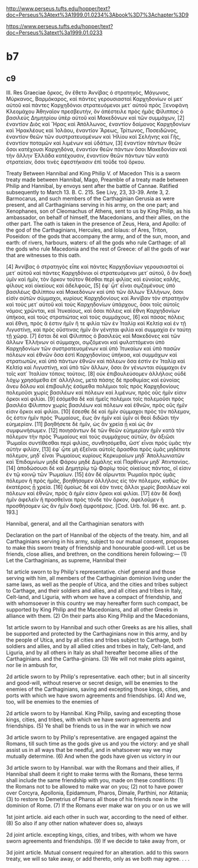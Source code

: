 http://www.perseus.tufts.edu/hopper/text?doc=Perseus%3Atext%3A1999.01.0234%3Abook%3D7%3Achapter%3D9

https://www.perseus.tufts.edu/hopper/text?doc=Perseus%3atext%3a1999.01.0233

# b7
## c9
III. Res Graeciae
ὅρκος, ὃν ἔθετο Ἀννίβας ὁ στρατηγός, Μάγωνος, Μύρκανος, Βαρμόκαρος, καὶ πάντες γερουσιασταὶ Καρχηδονίων οἱ μετ᾽ αὐτοῦ καὶ πάντες Καρχηδόνιοι στρατευόμενοι μετ᾽ αὐτοῦ πρὸς Ξενοφάνη Κλεομάχου Ἀθηναῖον πρεσβευτήν, ὃν ἀπέστειλε πρὸς ἡμᾶς Φίλιππος ὁ βασιλεὺς Δημητρίου ὑπὲρ αὑτοῦ καὶ Μακεδόνων καὶ τῶν συμμάχων, [2] ἐναντίον Διὸς καὶ Ἥρας καὶ Ἀπόλλωνος, ἐναντίον δαίμονος Καρχηδονίων καὶ Ἡρακλέους καὶ Ἰολάου, ἐναντίον Ἄρεως, Τρίτωνος, Ποσειδῶνος, ἐναντίον θεῶν τῶν συστρατευομένων καὶ Ἡλίου καὶ Σελήνης καὶ Γῆς, ἐναντίον ποταμῶν καὶ λιμένων καὶ ὑδάτων, [3] ἐναντίον πάντων θεῶν ὅσοι κατέχουσι Καρχηδόνα, ἐναντίον θεῶν πάντων ὅσοι Μακεδονίαν καὶ τὴν ἄλλην Ἑλλάδα κατέχουσιν, ἐναντίον θεῶν πάντων τῶν κατὰ στρατείαν, ὅσοι τινὲς ἐφεστήκασιν ἐπὶ τοῦδε τοῦ ὅρκου. 

Treaty Between Hannibal and King Philip V. of Macedon
This is a sworn treaty made between Hannibal, Mago, 
Preamble of a treaty made between Philip and Hannibal, by envoys sent after the battle of Cannae. Ratified subsequently to March 13. B. C. 215. See Livy, 23, 33-39. Ante 3, 2.
Barmocarus, and such members of the Carthaginian Gerusia as were present, and all Carthaginians serving in his army, on the one part; and Xenophanes, son of Cleomachus of Athens, sent to us by King Philip, as his ambassador, on behalf of himself, the Macedonians, and their allies, on the other part.
The oath is taken in the presence of Zeus,
Hera, and Apollo: of the god of the Carthaginians, Hercules, and Iolaus: of Ares, Triton, Poseidon: of the gods that accompany the army, and of the sun, moon, and earth: of rivers, harbours, waters: of all the gods who rule Carthage: of all the gods who rule Macedonia and the rest of Greece: of all the gods of war that are witnesses to this oath.

[4] Ἀννίβας ὁ στρατηγὸς εἶπε καὶ πάντες Καρχηδονίων γερουσιασταὶ οἱ μετ᾽ αὐτοῦ καὶ πάντες Καρχηδόνιοι οἱ στρατευόμενοι μετ᾽ αὐτοῦ, ὃ ἂν δοκῇ ὑμῖν καὶ ἡμῖν, τὸν ὅρκον τοῦτον θέσθαι περὶ φιλίας καὶ εὐνοίας καλῆς, φίλους καὶ οἰκείους καὶ ἀδελφούς, [5] ἐφ᾽ ᾧτ᾽ εἶναι σῳζομένους ὑπὸ βασιλέως Φιλίππου καὶ Μακεδόνων καὶ ὑπὸ τῶν ἄλλων Ἑλλήνων, ὅσοι εἰσὶν αὐτῶν σύμμαχοι, κυρίους Καρχηδονίους καὶ Ἀννίβαν τὸν στρατηγὸν καὶ τοὺς μετ᾽ αὐτοῦ καὶ τοὺς Καρχηδονίων ὑπάρχους, ὅσοι τοῖς αὐτοῖς νόμοις χρῶνται, καὶ Ἰτυκαίους, καὶ ὅσαι πόλεις καὶ ἔθνη Καρχηδονίων ὑπήκοα, καὶ τοὺς στρατιώτας καὶ τοὺς συμμάχους, [6] καὶ πάσας πόλεις καὶ ἔθνη, πρὸς ἅ ἐστιν ἡμῖν ἥ τε φιλία τῶν ἐν Ἰταλίᾳ καὶ Κελτίᾳ καὶ ἐν τῇ Λιγυστίνῃ, καὶ πρὸς οὕστινας ἡμῖν ἂν γένηται φιλία καὶ συμμαχία ἐν ταύτῃ τῇ χώρᾳ. [7] ἔσται δὲ καὶ Φίλιππος ὁ βασιλεὺς καὶ Μακεδόνες καὶ τῶν ἄλλων Ἑλλήνων οἱ σύμμαχοι, σῳζόμενοι καὶ φυλαττόμενοι ὑπὸ Καρχηδονίων τῶν συστρατευομένων καὶ ὑπὸ Ἰτυκαίων καὶ ὑπὸ πασῶν πόλεων καὶ ἐθνῶν ὅσα ἐστὶ Καρχηδονίοις ὑπήκοα, καὶ συμμάχων καὶ στρατιωτῶν, καὶ ὑπὸ πάντων ἐθνῶν καὶ πόλεων ὅσα ἐστὶν ἐν Ἰταλίᾳ καὶ Κελτίᾳ καὶ Λιγυστίνῃ, καὶ ὑπὸ τῶν ἄλλων, ὅσοι ἂν γένωνται σύμμαχοι ἐν τοῖς κατ᾽ Ἰταλίαν τόποις τούτοις. [8] οὐκ ἐπιβουλεύσομεν ἀλλήλοις οὐδὲ λόχῳ χρησόμεθα ἐπ᾽ ἀλλήλοις, μετὰ πάσης δὲ προθυμίας καὶ εὐνοίας ἄνευ δόλου καὶ ἐπιβουλῆς ἐσόμεθα πολέμιοι τοῖς πρὸς Καρχηδονίους πολεμοῦσι χωρὶς βασιλέων καὶ πόλεων καὶ λιμένων, πρὸς οὓς ἡμῖν εἰσιν ὅρκοι καὶ φιλίαι. [9] ἐσόμεθα δὲ καὶ ἡμεῖς πολέμιοι τοῖς πολεμοῦσι πρὸς βασιλέα Φίλιππον χωρὶς βασιλέων καὶ πόλεων καὶ ἐθνῶν, πρὸς οὓς ἡμῖν εἰσιν ὅρκοι καὶ φιλίαι. [10] ἔσεσθε δὲ καὶ ἡμῖν σύμμαχοι πρὸς τὸν πόλεμον, ὅς ἐστιν ἡμῖν πρὸς Ῥωμαίους, ἕως ἂν ἡμῖν καὶ ὑμῖν οἱ θεοὶ διδῶσι τὴν εὐημερίαν. [11] βοηθήσετε δὲ ἡμῖν, ὡς ἂν χρεία ᾖ καὶ ὡς ἂν συμφωνήσωμεν. [12] ποιησάντων δὲ τῶν θεῶν εὐημερίαν ἡμῖν κατὰ τὸν πόλεμον τὴν πρὸς Ῥωμαίους καὶ τοὺς συμμάχους αὐτῶν, ἂν ἀξιῶσι Ῥωμαῖοι συντίθεσθαι περὶ φιλίας, συνθησόμεθα, ὥστ᾽ εἶναι πρὸς ὑμᾶς τὴν αὐτὴν φιλίαν, [13] ἐφ᾽ ᾧτε μὴ ἐξεῖναι αὐτοῖς ἄρασθαι πρὸς ὑμᾶς μηδέποτε πόλεμον, μηδ᾽ εἶναι Ῥωμαίους κυρίους Κερκυραίων μηδ᾽ Ἀπολλωνιατῶν καὶ Ἐπιδαμνίων μηδὲ Φάρου μηδὲ Διμάλης καὶ Παρθίνων μηδ᾽ Ἀτιντανίας. [14] ἀποδώσουσι δὲ καὶ Δημητρίῳ τῷ Φαρίῳ τοὺς οἰκείους πάντας, οἵ εἰσιν ἐν τῷ κοινῷ τῶν Ῥωμαίων. [15] ἐὰν δὲ αἴρωνται Ῥωμαῖοι πρὸς ὑμᾶς πόλεμον ἢ πρὸς ἡμᾶς, βοηθήσομεν ἀλλήλοις εἰς τὸν πόλεμον, καθὼς ἂν ἑκατέροις ᾖ χρεία. [16] ὁμοίως δὲ καὶ ἐάν τινες ἄλλοι χωρὶς βασιλέων καὶ πόλεων καὶ ἐθνῶν, πρὸς ἃ ἡμῖν εἰσιν ὅρκοι καὶ φιλίαι. [17] ἐὰν δὲ δοκῇ ἡμῖν ἀφελεῖν ἢ προσθεῖναι πρὸς τόνδε τὸν ὅρκον, ἀφελοῦμεν ἢ προσθήσομεν ὡς ἂν ἡμῖν δοκῇ ἀμφοτέροις. [Cod. Urb. fol. 96 exc. ant. p. 193.]


Hannibal, general, and all the Carthaginian senators with

Declaration on the part of Hannibal of the objects of the treaty.
him, and all Carthaginians serving in his army, subject to our mutual consent, proposes to make this sworn treaty of friendship and honourable good-will. Let us be friends, close allies, and brethren, on the conditions herein following:—
(1) Let the Carthaginians, as supreme, Hannibal their

1st article sworn to by Philip's representative.
chief general and those serving with him, all members of the Carthaginian dominion living under the same laws, as well as the people of Utica, and the cities and tribes subject to Carthage, and their soldiers and allies, and all cities and tribes in Italy, Celt-land, and Liguria, with whom we have a compact of friendship, and with whomsoever in this country we may hereafter form such compact, be supported by King Philip and the Macedonians, and all other Greeks in alliance with them.
(2) On their parts also King Philip and the Macedonians,

1st article sworn to by Hannibal
and such other Greeks as are his allies, shall be supported and protected by the Carthaginians now in this army, and by the people of Utica, and by all cities and tribes subject to Carthage, both soldiers and allies, and by all allied cities and tribes in Italy, Celt-land, and Liguria, and by all others in Italy as shall hereafter become allies of the Carthaginians.
and the Cartha-ginians.
(3) We will not make plots against, nor lie in ambush for,

2d article sworn to by Philip's representative.
each other; but in all sincerity and good-will, without reserve or secret design, will be enemies to the enemies of the Carthaginians, saving and excepting those kings, cities, and ports with which we have sworn agreements and friendships.
(4) And we, too, will be enemies to the enemies of

2d article sworn to by Hannibal.
King Philip, saving and excepting those kings, cities, and tribes, with which we have sworn agreements and friendships.
(5) Ye shall be friends to us in the war in which we now

3d article sworn to by Philip's representative.
are engaged against the Romans, till such time as the gods give us and you the victory: and ye shall assist us in all ways that be needful, and in whatsoever way we may mutually determine.
(6) And when the gods have given us victory in our

3d article sworn to by Hannibal.
war with the Romans and their allies, if Hannibal shall deem it right to make terms with the Romans, these terms shall include the same friendship with you, made on these conditions: (1) the Romans not to be allowed to make war on you; (2) not to have power over Corcyra, Apollonia, Epidamnum, Pharos, Dimale, Parthini, nor Atitania; (3) to restore to Demetrius of Pharos all those of his friends now in the dominion of Rome.
(7) If the Romans ever make war on you or on us we will

1st joint article.
aid each other in such war, according to the need of either.
(8) So also if any other nation whatever does so, always

2d joint article.
excepting kings, cities, and tribes, with whom we have sworn agreements and friendships.
(9) If we decide to take away from, or

3d joint article. Mutual consent required for an alteration.
add to this sworn treaty, we will so take away, or add thereto, only as we both may agree. . . .